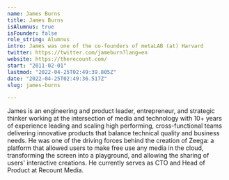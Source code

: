 ```yaml
---
name: James Burns
title: James Burns
isAlumnus: true
isFounder: false
role_string: Alumnus
intro: James was one of the co-founders of metaLAB (at) Harvard
twitter: https://twitter.com/jameburn?lang=en
website: https://therecount.com/
start: "2011-02-01"
lastmod: "2022-04-25T02:49:39.805Z"
date: "2022-04-25T02:49:36.517Z"
slug: james-burns

---
```

James is an engineering and product leader, entrepreneur, and strategic thinker working at the intersection of media and technology with 10+ years of experience leading and scaling high performing, cross-functional teams delivering innovative products that balance technical quality and business needs. He was one of the driving forces behind the creation of Zeega: a platform that allowed users to make free use any media in the cloud, transforming the screen into a playground, and allowing the sharing of users' interactive creations. He currently serves as CTO and Head of Product at Recount Media.